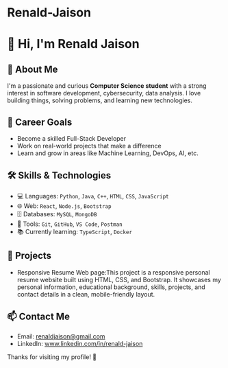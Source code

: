 # Renald-Jaison
# 👋 Hi, I'm Renald Jaison

## 🚀 About Me
I'm a passionate and curious **Computer Science student** with a strong interest in software development, cybersecurity, data analysis. I love building things, solving problems, and learning new technologies.

## 🎯 Career Goals
- Become a skilled Full-Stack Developer
- Work on real-world projects that make a difference
- Learn and grow in areas like Machine Learning, DevOps, AI, etc.

## 🛠️ Skills & Technologies
- 💻 Languages: `Python`, `Java`, `C++`, `HTML`, `CSS`, `JavaScript`
- 🌐 Web: `React`, `Node.js`, `Bootstrap`
- 🗄️ Databases: `MySQL`, `MongoDB`
- 🔧 Tools: `Git`, `GitHub`, `VS Code`, `Postman`
- 📚 Currently learning: `TypeScript`, `Docker`

## 📂 Projects
- Responsive Resume Web page:This project is a responsive personal resume website built using HTML, CSS, and Bootstrap. It showcases my personal information, educational background, skills, projects, and contact details in a clean, mobile-friendly layout.

## 📫 Contact Me
- Email: renaldjaison@gmail.com
- LinkedIn: www.linkedin.com/in/renald-jaison

Thanks for visiting my profile! 🌟
